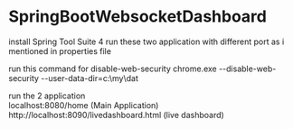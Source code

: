 # SpringBootWebsocketDashboard

install Spring Tool Suite 4
run these two application with different port as i mentioned in properties file

run this command  for disable-web-security 
chrome.exe --disable-web-security --user-data-dir=c:\my\dat

run the 2 application  
localhost:8080/home  (Main Application)
http://localhost:8090/livedashboard.html (live dashboard)

